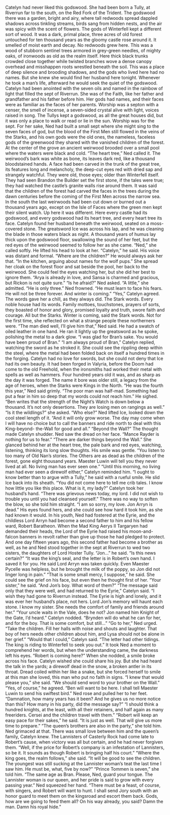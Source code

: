 Catelyn had never liked this godswood.
She had been born a Tully, at Riverrun far to the south, on the Red Fork of the Trident. The godswood there was a garden, bright and airy, where tall redwoods spread dappled shadows across tinkling streams, birds sang from hidden nests, and the air was spicy with the scent of flowers.
The gods of Winterfell kept a different sort of wood. It was a dark, primal place, three acres of old forest untouched for ten thousand years as the gloomy castle rose around it. It smelled of moist earth and decay. No redwoods grew here. This was a wood of stubborn sentinel trees armored in grey-green needles, of mighty oaks, of ironwoods as old as the realm itself.
Here thick black trunks crowded close together while twisted branches wove a dense canopy overhead and misshappen roots wrestled beneath the soil. This was a place of deep silence and brooding shadows, and the gods who lived here had no names.
But she knew she would find her husband here tonight. Whenever he took a man’s life, afterward he would seek the quiet of the godswood.
Catelyn had been anointed with the seven oils and named in the rainbow of light that filled the sept of Riverrun. She was of the Faith, like her father and grandfather and his father before him. Her gods had names, and their faces were as familiar as the faces of her parents. Worship was a septon with a censer, the smell of incense, a seven-sided crystal alive with light, voices raised in song. The Tullys kept a godswood, as all the great houses did, but it was only a place to walk or read or lie in the sun. Worship was for the sept.
For her sake, Ned had built a small sept where she might sing to the seven faces of god, but the blood of the First Men still flowed in the veins of the Starks, and his own gods were the old ones, the nameless, faceless gods of the greenwood they shared with the vanished children of the forest.
At the center of the grove an ancient weirwood brooded over a small pool where the waters were black and cold. “The heart tree,” Ned called it.
The weirwood’s bark was white as bone, its leaves dark red, like a thousand bloodstained hands. A face had been carved in the trunk of the great tree, its features long and melancholy, the deep-cut eyes red with dried sap and strangely watchful. They were old, those eyes; older than Winterfell itself.
They had seen Brandon the Builder set the first stone, if the tales were true; they had watched the castle’s granite walls rise around them. It was said that the children of the forest had carved the faces in the trees during the dawn centuries before the coming of the First Men across the narrow sea.
In the south the last weirwoods had been cut down or burned out a thousand years ago, except on the Isle of Faces where the green men kept their silent watch. Up here it was different. Here every castle had its godswood, and every godswood had its heart tree, and every heart tree its face.
Catelyn found her husband beneath the weirwood, seated on a moss- covered stone. The greatsword Ice was across his lap, and he was cleaning the blade in those waters black as night. A thousand years of humus lay thick upon the godswood floor, swallowing the sound of her feet, but the red eyes of the weirwood seemed to follow her as she came. “Ned,” she called softly.
He lifted his head to look at her. “Catelyn,” he said. His voice was distant and formal. “Where are the children?”
He would always ask her that. “In the kitchen, arguing about names for the wolf pups.” She spread her cloak on the forest floor and sat beside the pool, her back to the weirwood. She could feel the eyes watching her, but she did her best to ignore them. “Arya is already in love, and Sansa is charmed and gracious, but Rickon is not quite sure.”
“Is he afraid?” Ned asked.
“A little,” she admitted. “He is only three.”
Ned frowned. “He must learn to face his fears. He will not be three forever. And winter is coming.”
“Yes,” Catelyn agreed. The words gave her a chill, as they always did.
The Stark words. Every noble house had its words. Family mottoes, touchstones, prayers of sorts, they boasted of honor and glory, promised loyalty and truth, swore faith and courage. All but the Starks. Winter is coming, said the Stark words. Not for the first time, she reflected on what a strange people these northerners were.
“The man died well, I’ll give him that,” Ned said. He had a swatch of oiled leather in one hand. He ran it lightly up the greatsword as he spoke, polishing the metal to a dark glow. “I was glad for Bran’s sake. You would have been proud of Bran.”
“I am always proud of Bran,” Catelyn replied, watching the sword as he stroked it. She could see the rippling deep within the steel, where the metal had been folded back on itself a hundred times in the forging. Catelyn had no love for swords, but she could not deny that Ice had its own beauty.
It had been forged in Valyria, before the Doom had come to the old Freehold, when the ironsmiths had worked their metal with spells as well as hammers. Four hundred years old it was, and as sharp as the day it was forged. The name it bore was older still, a legacy from the age of heroes, when the Starks were Kings in the North.
“He was the fourth this year,” Ned said grimly. “The poor man was half-mad. Something had put a fear in him so deep that my words could not reach him.” He sighed. “Ben writes that the strength of the Night’s Watch is down below a thousand. It’s not only desertions. They are losing men on rangings as well.”
“Is it the wildlings?” she asked.
“Who else?” Ned lifted Ice, looked down the cool steel length of it.
“And it will only grow worse. The day may come when I will have no choice but to call the banners and ride north to deal with this King-beyond- the-Wall for good and all.”
“Beyond the Wall?” The thought made Catelyn shudder.
Ned saw the dread on her face. “Mance Rayder is nothing for us to fear.”
“There are darker things beyond the Wall.” She glanced behind her at the heart tree, the pale bark and red eyes, watching, listening, thinking its long slow thoughts.
His smile was gentle. “You listen to too many of Old Nan’s stories. The Others are as dead as the children of the forest, gone eight thousand years.
Maester Luwin will tell you they never lived at all. No living man has ever seen one.”
“Until this morning, no living man had ever seen a direwolf either,”
Catelyn reminded him.
“I ought to know better than to argue with a Tully,” he said with a rueful smile. He slid Ice back into its sheath. “You did not come here to tell me crib tales. I know how little you like this place. What is it, my lady?”
Catelyn took her husband’s hand. “There was grievous news today, my lord. I did not wish to trouble you until you had cleansed yourself.” There was no way to soften the blow, so she told him straight. “I am so sorry, my love. Jon Arryn is dead.”
His eyes found hers, and she could see how hard it took him, as she had known it would. In his youth, Ned had fostered at the Eyrie, and the childless Lord Arryn had become a second father to him and his fellow ward, Robert Baratheon. When the Mad King Aerys II Targaryen had demanded their heads, the Lord of the Eyrie had raised his moon-and-falcon banners in revolt rather than give up those he had pledged to protect.
And one day fifteen years ago, this second father had become a brother as well, as he and Ned stood together in the sept at Riverrun to wed two sisters, the daughters of Lord Hoster Tully.
“Jon…” he said. “Is this news certain?”
“It was the king’s seal, and the letter is in Robert’s own hand. I saved it for you. He said Lord Arryn was taken quickly. Even Maester Pycelle was helpless, but he brought the milk of the poppy, so Jon did not linger long in pain.”
“That is some small mercy, I suppose,” he said. She could see the grief on his face, but even then he thought first of her. “Your sister,” he said.
“And Jon’s boy. What word of them?”
“The message said only that they were well, and had returned to the Eyrie,” Catelyn said. “I wish they had gone to Riverrun instead. The Eyrie is high and lonely, and it was ever her husband’s place, not hers. Lord Jon’s memory will haunt each stone. I know my sister. She needs the comfort of family and friends around her.”
“Your uncle waits in the Vale, does he not? Jon named him Knight of the Gate, I’d heard.”
Catelyn nodded. “Brynden will do what he can for her, and for the boy.
That is some comfort, but still…”
“Go to her,” Ned urged. “Take the children. Fill her halls with noise and shouts and laughter. That boy of hers needs other children about him, and Lysa should not be alone in her grief.”
“Would that I could,” Catelyn said. “The letter had other tidings. The king is riding to Winterfell to seek you out.”
It took Ned a moment to comprehend her words, but when the understanding came, the darkness left his eyes. “Robert is coming here?”
When she nodded, a smile broke across his face.
Catelyn wished she could share his joy. But she had heard the talk in the yards; a direwolf dead in the snow, a broken antler in its throat. Dread coiled within her like a snake, but she forced herself to smile at this man she loved, this man who put no faith in signs. “I knew that would please you,” she said. “We should send word to your brother on the Wall.”
“Yes, of course,” he agreed. “Ben will want to be here. I shall tell Maester Luwin to send his swiftest bird.” Ned rose and pulled her to her feet. “Damnation, how many years has it been? And he gives us no more notice than this? How many in his party, did the message say?”
“I should think a hundred knights, at the least, with all their retainers, and half again as many freeriders. Cersei and the children travel with them.”
“Robert will keep an easy pace for their sakes,” he said. “It is just as well. That will give us more time to prepare.”
“The queen’s brothers are also in the party,” she told him.
Ned grimaced at that. There was small love between him and the queen’s family, Catelyn knew. The Lannisters of Casterly Rock had come late to Robert’s cause, when victory was all but certain, and he had never forgiven them. “Well, if the price for Robert’s company is an infestation of Lannisters, so be it. It sounds as though Robert is bringing half his court.”
“Where the king goes, the realm follows,” she said.
“It will be good to see the children. The youngest was still sucking at the Lannister woman’s teat the last time I saw him. He must be, what, five by now?”
“Prince Tommen is seven,” she told him. “The same age as Bran.
Please, Ned, guard your tongue. The Lannister woman is our queen, and her pride is said to grow with every passing year.”
Ned squeezed her hand. “There must be a feast, of course, with singers, and Robert will want to hunt. I shall send Jory south with an honor guard to meet them on the kingsroad and escort them back. Gods, how are we going to feed them all? On his way already, you said? Damn the man. Damn his royal hide.”
